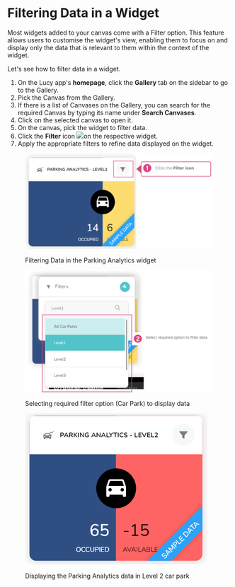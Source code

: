 # Filtering Data in a Widget

Most widgets added to your canvas come with a Filter option. This feature allows users to customise the widget's view, enabling them to focus on and display only the data that is relevant to them within the context of the widget.

Let's see how to filter data in a widget.

1. On the Lucy app's **homepage**, click the **Gallery** tab on the sidebar to go to the Gallery.
2. Pick the Canvas from the Gallery.
3. If there is a list of Canvases on the Gallery, you can search for the required Canvas by typing its name under **Search Canvases**.
4. Click on the selected canvas to open it.
5. On the canvas, pick the widget to filter data.
6. Click the **Filter** icon ![](<../.gitbook/assets/Filter icon\_2.png>)on the respective widget.&#x20;
7. Apply the appropriate filters to refine data displayed on the widget.

<figure><img src="../.gitbook/assets/Filter Data_S1-2.png" alt=""><figcaption><p>Filtering Data in the Parking Analytics widget</p></figcaption></figure>

<figure><img src="../.gitbook/assets/Filter Data_S2.png" alt=""><figcaption><p>Selecting required filter option (Car Park) to display data</p></figcaption></figure>

<figure><img src="../.gitbook/assets/Filtered data_S3.png" alt=""><figcaption><p>Displaying the Parking Analytics data in Level 2 car park</p></figcaption></figure>
